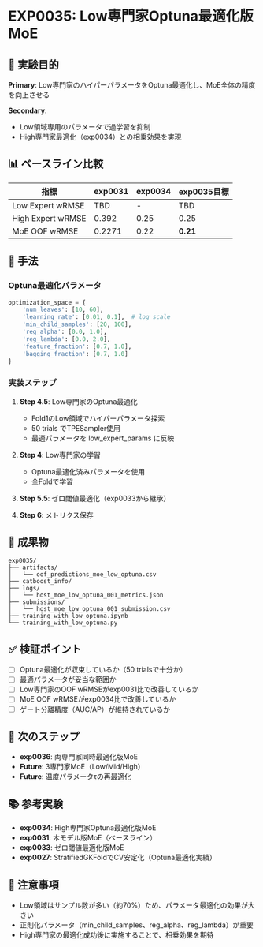 # EXP0035: Low専門家Optuna最適化版MoE

## 🎯 実験目的

**Primary**: Low専門家のハイパーパラメータをOptuna最適化し、MoE全体の精度を向上させる

**Secondary**:
- Low領域専用のパラメータで過学習を抑制
- High専門家最適化（exp0034）との相乗効果を実現

## 📊 ベースライン比較

| 指標 | exp0031 | exp0034 | exp0035目標 |
|------|---------|---------|-------------|
| Low Expert wRMSE | TBD | - | TBD |
| High Expert wRMSE | 0.392 | 0.25 | 0.25 |
| MoE OOF wRMSE | 0.2271 | 0.22 | **0.21** |

## 🔬 手法

### Optuna最適化パラメータ

```python
optimization_space = {
    'num_leaves': [10, 60],
    'learning_rate': [0.01, 0.1],  # log scale
    'min_child_samples': [20, 100],
    'reg_alpha': [0.0, 1.0],
    'reg_lambda': [0.0, 2.0],
    'feature_fraction': [0.7, 1.0],
    'bagging_fraction': [0.7, 1.0]
}
```

### 実装ステップ

1. **Step 4.5**: Low専門家のOptuna最適化
   - Fold1のLow領域でハイパーパラメータ探索
   - 50 trials でTPESampler使用
   - 最適パラメータを low_expert_params に反映

2. **Step 4**: Low専門家の学習
   - Optuna最適化済みパラメータを使用
   - 全Foldで学習

3. **Step 5.5**: ゼロ閾値最適化（exp0033から継承）

4. **Step 6**: メトリクス保存

## 📁 成果物

```
exp0035/
├── artifacts/
│   └── oof_predictions_moe_low_optuna.csv
├── catboost_info/
├── logs/
│   └── host_moe_low_optuna_001_metrics.json
├── submissions/
│   └── host_moe_low_optuna_001_submission.csv
├── training_with_low_optuna.ipynb
└── training_with_low_optuna.py
```

## ✅ 検証ポイント

- [ ] Optuna最適化が収束しているか（50 trialsで十分か）
- [ ] 最適パラメータが妥当な範囲か
- [ ] Low専門家のOOF wRMSEがexp0031比で改善しているか
- [ ] MoE OOF wRMSEがexp0034比で改善しているか
- [ ] ゲート分離精度（AUC/AP）が維持されているか

## 🚀 次のステップ

- **exp0036**: 両専門家同時最適化版MoE
- **Future**: 3専門家MoE（Low/Mid/High）
- **Future**: 温度パラメータτの再最適化

## 📚 参考実験

- **exp0034**: High専門家Optuna最適化版MoE
- **exp0031**: 木モデル版MoE（ベースライン）
- **exp0033**: ゼロ閾値最適化版MoE
- **exp0027**: StratifiedGKFoldでCV安定化（Optuna最適化実績）

## 📝 注意事項

- Low領域はサンプル数が多い（約70%）ため、パラメータ最適化の効果が大きい
- 正則化パラメータ（min_child_samples、reg_alpha、reg_lambda）が重要
- High専門家の最適化成功後に実施することで、相乗効果を期待
